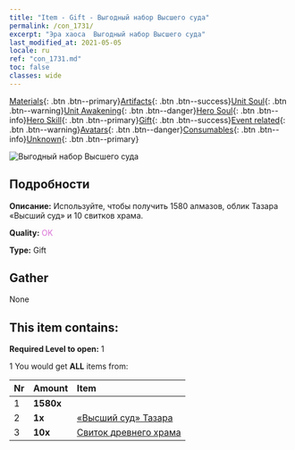 ```yaml
---
title: "Item - Gift - Выгодный набор Высшего суда"
permalink: /con_1731/
excerpt: "Эра хаоса  Выгодный набор Высшего суда"
last_modified_at: 2021-05-05
locale: ru
ref: "con_1731.md"
toc: false
classes: wide
---
```

 [Materials](/ItemsRU/){: .btn .btn--primary}[Artifacts](/ItemsRU/Artifacts/){: .btn .btn--success}[Unit Soul](/ItemsRU/UnitSoul/){: .btn .btn--warning}[Unit Awakening](/ItemsRU/UnitAwakening/){: .btn .btn--danger}[Hero Soul](/ItemsRU/HeroSoul/){: .btn .btn--info}[Hero Skill](/ItemsRU/HeroSkill/){: .btn .btn--primary}[Gift](/ItemsRU/Gift/){: .btn .btn--success}[Event related](/ItemsRU/Events/){: .btn .btn--warning}[Avatars](/ItemsRU/Avatars/){: .btn .btn--danger}[Consumables](/ItemsRU/Consumables/){: .btn .btn--info}[Unknown](/ItemsRU/Unknown/){: .btn .btn--primary}

 ![Выгодный набор Высшего суда](/images/t/i_907347.png)

## Подробности
 **Описание:** Используйте, чтобы получить 1580 алмазов, облик Тазара «Высший суд» и 10 свитков храма.

 **Quality:** <span style="color: #DA70D6">OK</span>

 **Type:** Gift

## Gather

  None

## This item contains:

 **Required Level to open:** 1

 1 You would get **ALL** items  from:

  | Nr | Amount |     Item    |
  |:---|:-------|:------------|
  | 1 |  **1580x** | <i class="fas fa-gem"/> |  | 
  | 2 |  **1x** | [«Высший суд» Тазара](/ItemsRU/con_1078/) |  | 
  | 3 |  **10x** | [Свиток древнего храма](/ItemsRU/con_697/) |  | 
